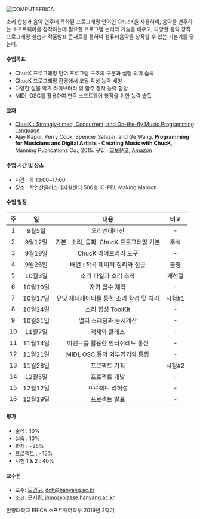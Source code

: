 ![COMPUTSERICA](https://i.imgur.com/GS9NtxY.png)

소리 합성과 음악 연주에 특화된 프로그래밍 언어인 ChucK을 사용하여, 음악을 연주하는 소프트웨어를 창작하는데 필요한 프로그램 논리와 기술을 배우고, 
다양한 음악 창작 프로그래밍 실습과 작품발표 콘서트를 통하여 컴퓨터음악을 창작할 수 있는 기본기를 닦는다. 

#### 수업목표
- ChucK 프로그래밍 언어 프로그램 구조의 구문과 실행 의미 습득
- ChucK 프로그래밍 환경에서 코딩 작성 능력 배양
- 다양한 실물 악기 라이브러리 및 합주 창작 능력 함양
- MIDI, OSC를 활용하여 연주 소프트웨어 창작을 위한 능력 습득

#### 교재
- [ChucK : Strongly-timed, Concurrent, and On-the-fly Music Programming Language](https://chuck.cs.princeton.edu/)
- Ajay Kapur, Perry Cook, Spencer Salazar, and Ge Wang, **Programming for Musicians and Digital Artists - Creating Music with ChucK**, Manning Publications Co., 2015. 구입 : [교보문고](http://www.kyobobook.co.kr/product/detailViewEng.laf?ejkGb=BNT&mallGb=ENG&barcode=9781617291708&orderClick=LAG&Kc=), [Amazon](https://www.amazon.com/Programming-Musicians-Digital-Artists-Creating/dp/1617291706/)

#### 수업 시간 및 장소
- 시간 : 목 13:00~17:00 
- 장소 : 학연산클러스터지원센터 506호 IC-PBL Making Maroon

#### 수업 일정
| 주 | 일 | 내용 | 비고 |
|:----:|:-----:|:-----:|:-----:|
|  1  | 9월5일 | 오리엔테이션 | - |
|  2  | 9월12일 | 기본 : 소리, 음파, ChucK 프로그래밍 기본 | 추석 |
|  3  | 9월19일 | ChucK 라이브러리 도구 | - |
|  4  | 9월26일 | 배열 : 작곡 데이터 정리와 접근 | 출장 |
|  5  | 10월3일 | 소리 파일과 소리 조작 | 개천절 |
|  6  | 10월10일 | 자가 함수 제작 | - |
|  7  | 10월17일 | 유닛 제너레이터를 통한 소리 함성 및 처리 | 시험#1 |
|  8  | 10월24일 | 소리 합성 ToolKit | - |
|  9  | 10월31일 | 멀티 스레딩과 동시계산 | - |
|  10 | 11월7일 | 객체와 클래스 | - |
|  11 | 11월14일 | 이벤트를 활용한 인터쉬레드 통신 | - |
|  12 | 11월21일 | MIDI, OSC,등의 외부기기와 통합 | - |
|  13 | 11월28일 | 프로젝트 기획 | 시험#2  |
|  14 | 12월5일 | 프로젝트 개발 | - |
|  15 | 12월12일 | 프로젝트 리허설 | - |
|  16 | 12월19일 | 프로젝트 발표 | - |


#### 평가
- 출석 : 10%
- 실습 : 10%
- 과제 : ~25%
- 프로젝트 : ~15%
- 시험 1 & 2 : 40%

#### 교수진
- 교수: [도경구](http://softopians.github.io/doggzone), doh@hanyang.ac.kr
- 조교: 모지환, jhmo@plasse.hanyang.ac.kr

한양대학교 ERICA 소프트웨어학부 2019년 2학기 
